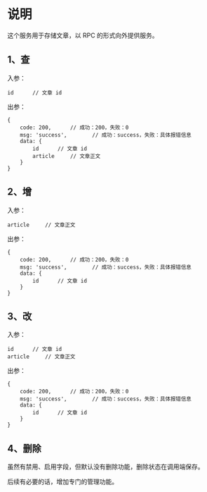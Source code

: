 # 说明

这个服务用于存储文章，以 RPC 的形式向外提供服务。

## 1、查

入参：

```
id      // 文章 id
```

出参：

```
{
    code: 200,      // 成功：200，失败：0
    msg: 'success',        // 成功：success，失败：具体报错信息
    data: {
        id      // 文章 id
        article     // 文章正文
    }
}
```

## 2、增

入参：

```
article     // 文章正文
```

出参：

```
{
    code: 200,      // 成功：200，失败：0
    msg: 'success',        // 成功：success，失败：具体报错信息
    data: {
        id      // 文章 id
    }
}
```

## 3、改


入参：

```
id      // 文章 id
article     // 文章正文
```

出参：

```
{
    code: 200,      // 成功：200，失败：0
    msg: 'success',        // 成功：success，失败：具体报错信息
    data: {
        id      // 文章 id
    }
}
```

## 4、删除

虽然有禁用、启用字段，但默认没有删除功能，删除状态在调用端保存。

后续有必要的话，增加专门的管理功能。

